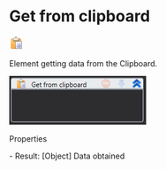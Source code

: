 # Get from clipboard

![](<../../../.gitbook/assets/0 (19).png>)

Element getting data from the Clipboard.

![](<../../../.gitbook/assets/1 (23).png>)

Properties

&#x20;\- Result: \[Object] Data obtained
